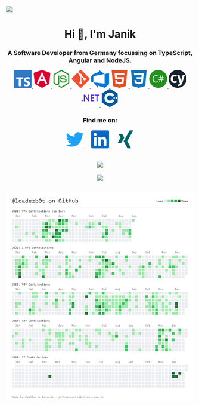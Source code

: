 <a href="https://awdware.de" target="_blank">
<img src="https://user-images.githubusercontent.com/37637338/124481340-76a98f00-dda8-11eb-9b4a-ec0eeee7fcc4.png">
</a>

<br>

<h1 align="center">Hi 👋, I'm Janik</h1>
<h3 align="center">A Software Developer from Germany focussing on TypeScript, Angular and NodeJS.</h3>

<p align="center"> 
  <a href="https://www.typescriptlang.org/" target="_blank"> <img src="https://raw.githubusercontent.com/LoaderB0T/LoaderB0T/main/img/typescript.svg" alt="typescript" width="48" height="48"/> </a>
  <a href="https://angular.io" target="_blank"> <img src="https://raw.githubusercontent.com/LoaderB0T/LoaderB0T/main/img/angular.svg" alt="angular" width="48" height="48"/> </a>
  <a href="https://nodejs.org" target="_blank"> <img src="https://raw.githubusercontent.com/LoaderB0T/LoaderB0T/main/img/nodedotjs.svg" alt="nodejs" width="48" height="48"/> </a>
  <a href="https://git-scm.com/" target="_blank"> <img src="https://raw.githubusercontent.com/LoaderB0T/LoaderB0T/main/img/git.svg" alt="git" width="48" height="48"/> </a>
  <a href="https://dev.azure.com/" target="_blank"> <img src="https://raw.githubusercontent.com/LoaderB0T/LoaderB0T/main/img/azuredevops.svg" alt="arduino" width="48" height="48"/> </a>
  <a href="https://www.w3.org/html/" target="_blank"> <img src="https://raw.githubusercontent.com/LoaderB0T/LoaderB0T/main/img/html5.svg" alt="html5" width="48" height="48"/> </a>
  <a href="https://www.w3schools.com/css/" target="_blank"> <img src="https://raw.githubusercontent.com/LoaderB0T/LoaderB0T/main/img/css3.svg" alt="css3" width="48" height="48"/> </a>
  <a href="https://www.w3schools.com/cs/" target="_blank"> <img src="https://raw.githubusercontent.com/LoaderB0T/LoaderB0T/main/img/csharp.svg" alt="csharp" width="48" height="48"/> </a>
  <a href="https://www.cypress.io" target="_blank"> <img src="https://raw.githubusercontent.com/LoaderB0T/LoaderB0T/main/img/cypress.svg" alt="cypress" width="48" height="48"/> </a>
  <a href="https://dotnet.microsoft.com/" target="_blank"> <img src="https://raw.githubusercontent.com/LoaderB0T/LoaderB0T/main/img/dotnet.svg" alt="dotnet" width="48" height="48"/> </a>
  <a href="https://www.w3schools.com/cpp/" target="_blank"> <img src="https://raw.githubusercontent.com/LoaderB0T/LoaderB0T/main/img/cplusplus.svg" alt="cplusplus" width="48" height="48"/> </a>
</p>

<h3 align="center">Find me on:</h3>
<p align="center"> 
  <a href="https://twitter.com/LoaderB0T" target="_blank"> <img src="https://raw.githubusercontent.com/LoaderB0T/LoaderB0T/main/img/twitter.svg" alt="twitter" width="48" height="48"/> </a>&nbsp;&nbsp;&nbsp;
  <a href="https://www.linkedin.com/in/janikschumacher/" target="_blank"> <img src="https://raw.githubusercontent.com/LoaderB0T/LoaderB0T/main/img/linkedin.svg" alt="linkedIn" width="48" height="48"/> </a>&nbsp;&nbsp;&nbsp;
  <a href="https://www.xing.com/profile/Janik_Schumacher/cv" target="_blank"> <img src="https://raw.githubusercontent.com/LoaderB0T/LoaderB0T/main/img/xing.svg" alt="xing" width="48" height="48"/> </a>
</p>
<br>
<div align="center">
  <picture>
    <source media="(prefers-color-scheme: dark)" srcset="https://github-readme-stats.vercel.app/api?username=loaderb0t&theme=radical&count_private=true&show_icons=true&include_all_commits=true" />
    <img align="center" src="https://github-readme-stats.vercel.app/api?username=loaderb0t&theme=buefy&count_private=true&show_icons=true&include_all_commits=true">
  </picture>
  <br><br>
  <picture>
    <source media="(prefers-color-scheme: dark)" srcset="https://github-readme-stats.vercel.app/api/top-langs/?username=loaderb0t&theme=radical&layout=compact" />
    <img align="center" src="https://github-readme-stats.vercel.app/api/top-langs/?username=loaderb0t&theme=buefy&layout=compact">
  </picture>
</div>
<br>
<p align="center"> 
  <picture>
    <source media="(prefers-color-scheme: dark)" srcset="https://raw.githubusercontent.com/LoaderB0T/LoaderB0T/main/img/contributions.png" />
    <img src="https://raw.githubusercontent.com/LoaderB0T/LoaderB0T/main/img/contributions-light.png">
  </picture>
</p>
